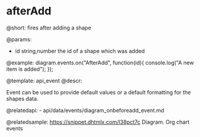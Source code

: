 afterAdd
=============

@short: fires after adding a shape
	
@params:

- id		string,number		the id of a shape which was added

@example:
diagram.events.on("AfterAdd", function(id){
	console.log("A new item is added");
});


@template:	api_event
@descr:

Event can be used to provide default values or a default formatting for the shapes data.

@relatedapi:
	- api/data/events/diagram_onbeforeadd_event.md

@relatedsample:	https://snippet.dhtmlx.com/l38pct7c	Diagram. Org chart events
